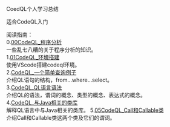 CoedQL个人学习总结

适合CodeQL入门

阅读指南：<br>
0.[00CodeQL_程序分析](md/00CodeQL_程序分析.md) <br>
一些乱七八糟的关于程序分析的知识。<br>
1.[01CodeQL_环境搭建](md/01CodeQL_环境搭建.md)<br>
使用VScode搭建codeql环境。<br>
2.[CodeQL_一个简单查询例子](md/02CodeQL_一个简单查询例子.md)<br>
介绍QL语句的结构，from...where...select。<br>
3.[CodeQL_QL语言语法](md/03CodeQL_QL语言语法.md)<br>
介绍QL的语法，谓词的概念、类型的概念、表达式的概念。<br>
4.[CodeQL_与Java相关的类库](md/04CodeQL_与Java相关的类库.md)<br>
解释QL语言中与Java相关的类库。
5.[05CodeQL_Call和Callable类](md/05CodeQL_Call和Callable类.md)<br>
介绍Call和Callable类这两个类及它们的谓词。
